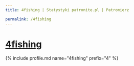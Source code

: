 ```yaml
---
title: 4fishing | Statystyki patronite.pl | Patromierz

permalink: /4fishing
---
```


# [4fishing](https://patronite.pl/4fishing)

{% include profile.md name="4fishing" prefix="4" %}

